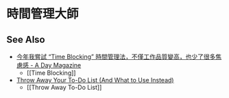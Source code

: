 
# 時間管理大師

##

## See Also

- [今年我嘗試 “Time Blocking” 時間管理法，不僅工作品質變高，也少了很多焦慮感 - A Day Magazine](https://www.adaymag.com/2025/02/10/time-blocking-time-management.html)
	- [[Time Blocking]]
- [Throw Away Your To-Do List (And What to Use Instead)](https://joyfulabode.com/epic-to-do-list/)
	- [[Throw Away To-Do List]]